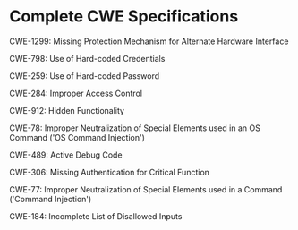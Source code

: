 

# Complete CWE Specifications

CWE-1299: Missing Protection Mechanism for Alternate Hardware Interface

CWE-798: Use of Hard-coded Credentials

CWE-259: Use of Hard-coded Password

CWE-284: Improper Access Control

CWE-912: Hidden Functionality

CWE-78: Improper Neutralization of Special Elements used in an OS Command ('OS Command Injection')

CWE-489: Active Debug Code

CWE-306: Missing Authentication for Critical Function

CWE-77: Improper Neutralization of Special Elements used in a Command ('Command Injection')

CWE-184: Incomplete List of Disallowed Inputs